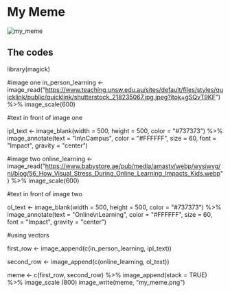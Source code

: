 
# My Meme
![my_meme](https://user-images.githubusercontent.com/101084953/158925824-6e70c322-30cb-4284-a3bf-1f9033c85a2a.png)

## The codes 
library(magick)

#image one
in_person_learning <- image_read("https://www.teaching.unsw.edu.au/sites/default/files/styles/quicklink/public/quicklink/shutterstock_218235067.jpg.jpeg?itok=gSQvT9KF") %>%
  image_scale(600)

#text in front of image one

ipl_text <- image_blank(width = 500, 
                        height = 500, 
                        color = "#737373") %>%
  image_annotate(text = "In\nCampus",
                 color = "#FFFFFF",
                 size = 60,
                 font = "Impact",
                 gravity = "center")

#image two
online_learning <- image_read("https://www.babystore.ae/pub/media/amasty/webp/wysiwyg/ni/blog/56_How_Visual_Stress_During_Online_Learning_Impacts_Kids.webp") %>%
  image_scale(600)

#text in front of image two

ol_text <- image_blank(width = 500, 
                       height = 500, 
                       color = "#737373") %>%
  image_annotate(text = "Online\nLearning",
                 color = "#FFFFFF",
                 size = 60,
                 font = "Impact",
                 gravity = "center")

#using vectors

first_row <- image_append(c(in_person_learning, ipl_text)) 

second_row <- image_append(c(online_learning, ol_text))


meme <- c(first_row, second_row) %>%
  image_append(stack = TRUE) %>%
  image_scale
(800)
image_write(meme, "my_meme.png")

